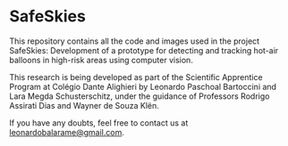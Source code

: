 # SafeSkies

This repository contains all the code and images used in the project SafeSkies: Development of a prototype for detecting and tracking hot-air balloons in high-risk areas using computer vision.

This research is being developed as part of the Scientific Apprentice Program at Colégio Dante Alighieri by Leonardo Paschoal Bartoccini and Lara Megda Schusterschitz, under the guidance of Professors Rodrigo Assirati Dias and Wayner de Souza Klën.

If you have any doubts, feel free to contact us at <leonardobalarame@gmail.com>.
